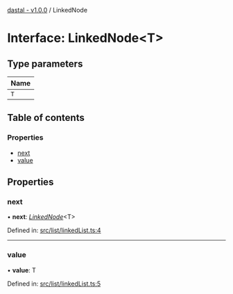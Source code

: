 [dastal - v1.0.0](../README.md) / LinkedNode

# Interface: LinkedNode<T\>

## Type parameters

| Name |
| :------ |
| `T` |

## Table of contents

### Properties

- [next](linkednode.md#next)
- [value](linkednode.md#value)

## Properties

### next

• **next**: [*LinkedNode*](linkednode.md)<T\>

Defined in: [src/list/linkedList.ts:4](https://github.com/havelessbemore/dastal/blob/7516240/src/list/linkedList.ts#L4)

___

### value

• **value**: T

Defined in: [src/list/linkedList.ts:5](https://github.com/havelessbemore/dastal/blob/7516240/src/list/linkedList.ts#L5)
